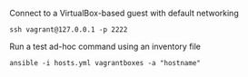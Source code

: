 Connect to a VirtualBox-based guest with default networking
```
ssh vagrant@127.0.0.1 -p 2222
```
Run a test ad-hoc command using an inventory file
```
ansible -i hosts.yml vagrantboxes -a "hostname"
```